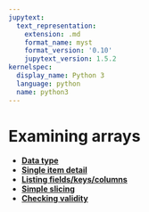 ```yaml
---
jupytext:
  text_representation:
    extension: .md
    format_name: myst
    format_version: '0.10'
    jupytext_version: 1.5.2
kernelspec:
  display_name: Python 3
  language: python
  name: python3
---
```


Examining arrays
================

   * **[Data type](how-to-examine-type)**
   * **[Single item detail](how-to-examine-single-item)**
   * **[Listing fields/keys/columns](how-to-examine-list-fields)**
   * **[Simple slicing](how-to-examine-simple-slicing)**
   * **[Checking validity](how-to-examine-checking-validity)**
